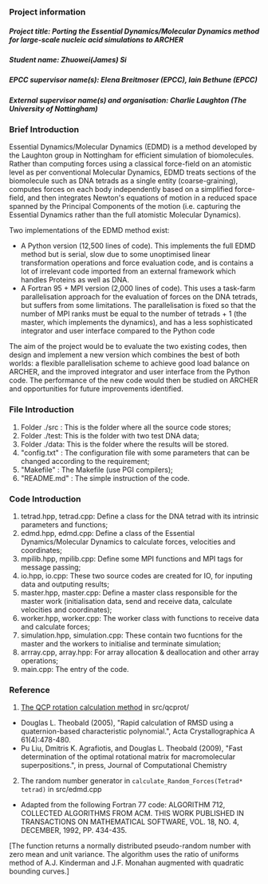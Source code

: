 ### Project information
##### Project title: Porting the Essential Dynamics/Molecular Dynamics method for large-scale nucleic acid simulations to ARCHER 
##### Student name: Zhuowei(James) Si
##### EPCC supervisor name(s): Elena Breitmoser (EPCC), Iain Bethune (EPCC)
##### External supervisor name(s) and organisation: Charlie Laughton (The University of Nottingham)

### Brief Introduction
Essential Dynamics/Molecular Dynamics (EDMD) is a method developed by the Laughton group in Nottingham for efficient simulation of biomolecules.  Rather than computing forces using a classical force-field on an atomistic level as per conventional Molecular Dynamics, EDMD treats sections of the biomolecule such as DNA tetrads as a single entity (coarse-graining), computes forces on each body independently based on a simplified force-field, and then integrates Newton's equations of motion in a reduced space spanned by the Principal Components of the motion (i.e. capturing the Essential Dynamics rather than the full atomistic Molecular Dynamics).

Two implementations of the EDMD method exist:
* A Python version (12,500 lines of code).  This implements the full EDMD method but is serial, slow due to some unoptimised linear transformation operations and force evaluation code, and is contains a lot of irrelevant code imported from an external framework which handles Proteins as well as DNA.
* A Fortran 95 + MPI version (2,000 lines of code).  This uses a task-farm parallelisation approach for the evaluation of forces on the DNA tetrads, but suffers from some limitations.  The parallelisation is fixed so that the number of MPI ranks must be equal to the number of tetrads + 1 (the master, which implements the dynamics), and has a less sophisticated integrator and user interface compared to the Python code

The aim of the project would be to evaluate the two existing codes, then design and implement a new version which combines the best of both worlds: a flexible parallelisation scheme to achieve good load balance on ARCHER, and the improved integrator and user interface from the Python code. The performance of the new code would then be studied on ARCHER and opportunities for future improvements identified.

### File Introduction
1. Folder ./src : This is the folder where all the source code stores;
2. Folder ./test: This is the folder with two test DNA data;
3. Folder ./data: This is the folder where the results will be stored.
4. "config.txt" : The configuration file with some parameters that can be changed according to the requirement;
5. "Makefile"   : The Makefile (use PGI compilers);
6. "README.md"  : The simple instruction of the code.

### Code Introduction
1. tetrad.hpp, tetrad.cpp: Define a class for the DNA tetrad with its intrinsic parameters and functions;
2. edmd.hpp, edmd.cpp: Define a class of the Essential Dynamics/Molecular Dynamics to calculate forces, velocities and coordinates;
3. mpilib.hpp, mpilib.cpp: Define some MPI functions and MPI tags for message passing;
4. io.hpp, io.cpp: These two source codes are created for IO, for inputing data and outputing results;
5. master.hpp, master.cpp: Define a master class responsible for the master work (initialisation data, send and receive data, calculate velocities and coordinates);
6. worker.hpp, worker.cpp: The worker class with functions to receive data and calculate forces;
7. simulation.hpp, simulation.cpp: These contain two fucntions for the master and the workers to initialise and terminate simulation;
8. arrray.cpp, array.hpp: For array allocation & deallocation and other array operations;
9. main.cpp: The entry of the code.


### Reference
1. [The QCP rotation calculation method](http://theobald.brandeis.edu/qcp/) in src/qcprot/
* Douglas L. Theobald (2005), "Rapid calculation of RMSD using a quaternion-based characteristic polynomial.", Acta Crystallographica A 61(4):478-480.
* Pu Liu, Dmitris K. Agrafiotis, and Douglas L. Theobald (2009), "Fast determination of the optimal rotational matrix for macromolecular superpositions.", in press, Journal of Computational Chemistry 

2. The random number generator in `calculate_Random_Forces(Tetrad* tetrad)` in src/edmd.cpp
* Adapted from the following Fortran 77 code:
ALGORITHM 712, COLLECTED ALGORITHMS FROM ACM. THIS WORK PUBLISHED IN TRANSACTIONS ON MATHEMATICAL SOFTWARE, VOL. 18, NO. 4, DECEMBER, 1992, PP. 434-435.

[The function returns a normally distributed pseudo-random number with zero mean and unit variance.
The algorithm uses the ratio of uniforms method of A.J. Kinderman and J.F. Monahan augmented with quadratic bounding curves.]
